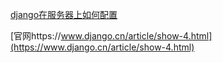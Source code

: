 [django在服务器上如何配置](https://www.django.cn/article/show-4.html)

[官网https://www.django.cn/article/show-4.html](https://www.django.cn/article/show-4.html)

